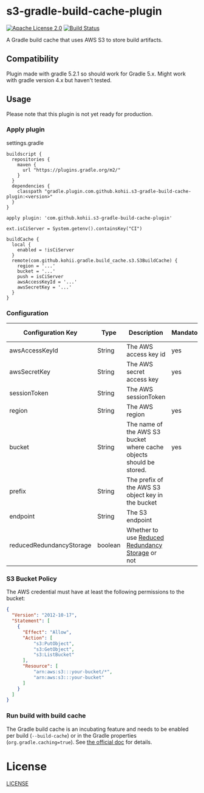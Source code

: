 # s3-gradle-build-cache-plugin

[![Apache License 2.0](https://img.shields.io/badge/License-Apache%20License%202.0-blue.svg)](https://www.apache.org/licenses/LICENSE-2.0.html)
[![Build Status](https://travis-ci.org/kohii/s3-gradle-build-cache-plugin.svg?branch=master)](https://travis-ci.org/kohii/s3-gradle-build-cache-plugin)

A Gradle build cache that uses AWS S3 to store build artifacts.

## Compatibility

Plugin made with gradle 5.2.1 so should work for Gradle 5.x. Might work with gradle version 4.x but haven't tested.

## Usage

Please note that this plugin is not yet ready for production.

### Apply plugin

settings.gradle

```
buildscript {
  repositories {
    maven {
      url "https://plugins.gradle.org/m2/"
    }
  }
  dependencies {
    classpath "gradle.plugin.com.github.kohii.s3-gradle-build-cache-plugin:<version>"
  }
}

apply plugin: 'com.github.kohii.s3-gradle-build-cache-plugin'

ext.isCiServer = System.getenv().containsKey("CI")
 
buildCache {
  local {
    enabled = !isCiServer
  }
  remote(com.github.kohii.gradle.build_cache.s3.S3BuildCache) {
    region = '...'
    bucket = '...'
    push = isCiServer
    awsAccessKeyId = '...'
    awsSecretKey = '...'
  }
}
```

### Configuration

| Configuration Key        | Type    | Description                                                                                                | Mandatory | Default Value |
| ------------------------ | ------- | ---------------------------------------------------------------------------------------------------------- | --------- | ------------- |
| awsAccessKeyId           | String  | The AWS access key id                                                                                      | yes       |               |
| awsSecretKey             | String  | The AWS secret access key                                                                                  | yes       |               |
| sessionToken             | String  | The AWS sessionToken                                                                                       |           |               |
| region                   | String  | The AWS region                                                                                             | yes       |               |
| bucket                   | String  | The name of the AWS S3 bucket where cache objects should be stored.                                        | yes       |               |
| prefix                   | String  | The prefix of the AWS S3 object key in the bucket                                                          |           |               |
| endpoint                 | String  | The S3 endpoint                                                                                            |           |               |
| reducedRedundancyStorage | boolean | Whether to use [Reduced Redundancy Storage](https://aws.amazon.com/s3/reduced-redundancy/?nc1=h_ls) or not |           | `true`        |

### S3 Bucket Policy

The AWS credential must have at least the following permissions to the bucket:

```json
{
  "Version": "2012-10-17",
  "Statement": [
    {
      "Effect": "Allow",
      "Action": [
          "s3:PutObject",
          "s3:GetObject",
          "s3:ListBucket"
      ],
      "Resource": [
          "arn:aws:s3:::your-bucket/*",
          "arn:aws:s3:::your-bucket"
      ]
    }
  ]
}
```

### Run build with build cache

The Gradle build cache is an incubating feature and needs to be enabled per build (`--build-cache`) or in the Gradle properties (`org.gradle.caching=true`).
See [the official doc](https://docs.gradle.org/current/userguide/build_cache.html#sec:build_cache_enable) for details.

# License

[LICENSE](./LICENSE)